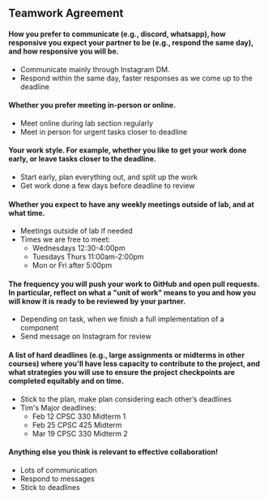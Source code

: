 ## Teamwork Agreement

#### How you prefer to communicate (e.g., discord, whatsapp), how responsive you expect your partner to be (e.g., respond the same day), and how responsive you will be.
- Communicate mainly through Instagram DM.
- Respond within the same day, faster responses as we come up to the deadline

#### Whether you prefer meeting in-person or online.
- Meet online during lab section regularly
- Meet in person for urgent tasks closer to deadline

#### Your work style.  For example, whether you like to get your work done early, or leave tasks closer to the deadline.
- Start early, plan everything out, and split up the work
- Get work done a few days before deadline to review

#### Whether you expect to have any weekly meetings outside of lab, and at what time.
- Meetings outside of lab if needed
- Times we are free to meet:
    - Wednesdays 12:30-4:00pm
    - Tuesdays Thurs 11:00am-2:00pm
    - Mon or Fri after 5:00pm

#### The frequency you will push your work to GitHub and open pull requests. In particular, reflect on what a "unit of work" means to you and how you will know it is ready to be reviewed by your partner.
- Depending on task, when we finish a full implementation of a component
- Send message on Instagram for review

#### A list of hard deadlines (e.g., large assignments or midterms in other courses) where you'll have less capacity to contribute to the project, and what strategies you will use to ensure the project checkpoints are completed equitably and on time.
- Stick to the plan, make plan considering each other’s deadlines
- Tim's Major deadlines:
    - Feb 12 CPSC 330 Midterm 1
    - Feb 25 CPSC 425 Midterm
    - Mar 19 CPSC 330 Midterm 2


#### Anything else you think is relevant to effective collaboration!
- Lots of communication
- Respond to messages
- Stick to deadlines